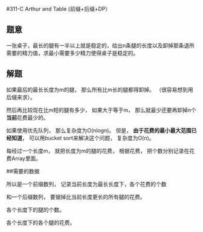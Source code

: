 #311-C Arthur and Table (前缀+后缀+DP）
## 题意
一张桌子，最长的腿有一半以上就是稳定的，给出n条腿的长度以及卸掉那条退所需要的精力值，求最小需要多少精力使得桌子是稳定的。

## 解题
如果最后的最长长度为m的腿， 那么所有比m长的腿都得卸掉。 （很容易想到用后缀来求）。

然后再比较现在比m短的腿有多少， 如果大于等于m， 那么就最少还要再卸掉n个**当前**花费最少的。

如果使用优先队列， 那么复杂度为O(nlogn)。 但是， **由于花费的最小最大范围已经知道**， 可以用bucket sort来解决这个问题， 复杂度为O(n)。

每经过一个长度m， 就把长度为m的腿的花费， 根据花费， 把个数分别记录在花费Array里面。

##需要的数据

所以是一个前缀数列， 记录当前长度为最长长度下，各个花费的个数

和一个后缀数列， 要锯掉比当前长度更长的所有腿的花费。

各个长度下的腿的个数。

各个长度下的各个腿的花费。

